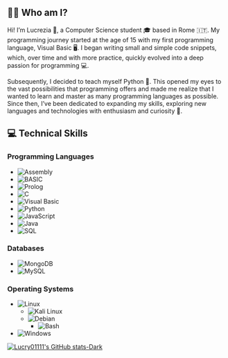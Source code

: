   ## 👩‍💻 Who am I?

Hi! I’m Lucrezia 👋, a Computer Science student 🎓 based in Rome 🇮🇹. 
My programming journey started at the age of 15 with my first programming language, Visual Basic 🖥️. 
I began writing small and simple code snippets, which, over time and with more practice, quickly evolved into a deep passion for programming 💻.

Subsequently, I decided to teach myself Python 🐍. This opened my eyes to the vast possibilities that programming offers and made me realize that I wanted to learn and master as many programming languages as possible. Since then, I’ve been dedicated to expanding my skills, exploring new languages and technologies with enthusiasm and curiosity 🚀.


  ## 💻 Technical Skills


### Programming Languages
- ![Assembly](https://img.shields.io/badge/Assembly-525252?style=flat&logo=assembler&logoColor=white)
- ![BASIC](https://img.shields.io/badge/BASIC-01579B?style=flat&logoColor=white) 
- ![Prolog](https://img.shields.io/badge/Prolog-326CE5?style=flat&logoColor=white)
- ![C](https://img.shields.io/badge/C-A8B9CC?style=flat&logo=c&logoColor=black)
- ![Visual Basic](https://img.shields.io/badge/Visual%20Basic-5C2D91?style=flat&logo=visual-studio&logoColor=white)
- ![Python](https://img.shields.io/badge/Python-3776AB?style=flat&logo=python&logoColor=white) 
- ![JavaScript](https://img.shields.io/badge/JavaScript-F7DF1E?style=flat&logo=javascript&logoColor=black)
- ![Java](https://img.shields.io/badge/Java-007396?style=flat&logo=java&logoColor=white) 
- ![SQL](https://img.shields.io/badge/SQL-4479A1?style=flat&logo=sql&logoColor=white)

### Databases
- ![MongoDB](https://img.shields.io/badge/MongoDB-47A248?style=flat&logo=mongodb&logoColor=white) 
- ![MySQL](https://img.shields.io/badge/MySQL-4479A1?style=flat&logo=mysql&logoColor=white) 

### Operating Systems
- ![Linux](https://img.shields.io/badge/Linux-FCC624?style=flat&logo=linux&logoColor=black)
  - ![Kali Linux](https://img.shields.io/badge/Kali%20Linux-557C94?style=flat&logo=kalilinux&logoColor=white) 
  - ![Debian](https://img.shields.io/badge/Debian-A81D33?style=flat&logo=debian&logoColor=white) 
      - ![Bash](https://img.shields.io/badge/Bash-4EAA25?style=flat&logo=gnubash&logoColor=white) 
- ![Windows](https://img.shields.io/badge/Windows-0078D6?style=flat&logo=windows&logoColor=white) 


[![Lucry01111's GitHub stats-Dark](https://github-readme-stats.vercel.app/api?username=lucry01111&show_icons=true&theme=dark#gh-dark-mode-only)](https://github.com/lucry01111/github-readme-stats#gh-dark-mode-only)
